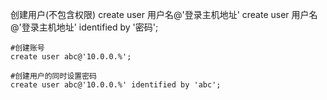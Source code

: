 创建用户(不包含权限)
create user 用户名@'登录主机地址'
create user 用户名@'登录主机地址' identified by '密码';

```
#创建账号
create user abc@'10.0.0.%';

#创建用户的同时设置密码
create user abc@'10.0.0.%' identified by 'abc';

```